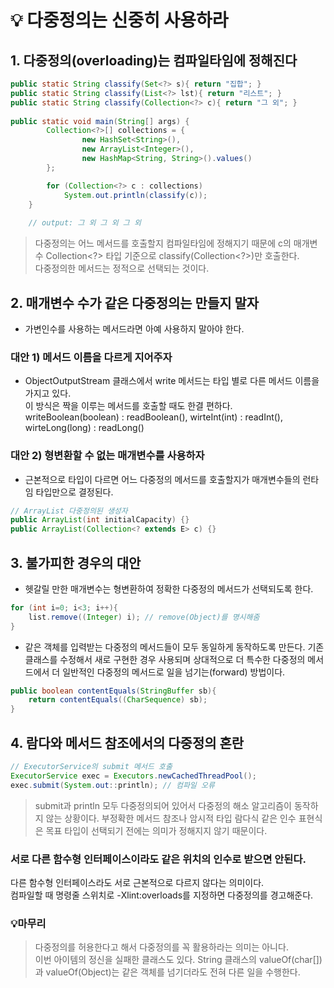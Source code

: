 # 💡 다중정의는 신중히 사용하라

## 1. 다중정의(overloading)는 컴파일타임에 정해진다
```java
public static String classify(Set<?> s){ return "집합"; }
public static String classify(List<?> lst){ return "리스트"; }
public static String classify(Collection<?> c){ return "그 외"; }
        
public static void main(String[] args) {
        Collection<?>[] collections = {
                new HashSet<String>(),
                new ArrayList<Integer>(),
                new HashMap<String, String>().values()
        };

        for (Collection<?> c : collections)
            System.out.println(classify(c));
    }
    
    // output: 그 외 그 외 그 외
```
> 다중정의는 어느 메서드를 호출할지 컴파일타임에 정해지기 때문에 c의 매개변수 Collection&#60;&#63;&#62; 타입 기준으로 classify(Collection&#60;&#63;&#62;)만 호출한다.   
> 다중정의한 메서드는 정적으로 선택되는 것이다.

## 2. 매개변수 수가 같은 다중정의는 만들지 말자
- 가변인수를 사용하는 메서드라면 아예 사용하지 말아야 한다.
### 대안 1) 메서드 이름을 다르게 지어주자
- ObjectOutputStream 클래스에서 write 메서드는 타입 별로 다른 메서드 이름을 가지고 있다.   
이 방식은 짝을 이루는 메서드를 호출할 때도 한결 편하다.   
writeBoolean(boolean) : readBoolean(), wirteInt(int) : readInt(), wirteLong(long) : readLong()
### 대안 2) 형변환할 수 없는 매개변수를 사용하자
- 근본적으로 타입이 다르면 어느 다중정의 메서드를 호출할지가 매개변수들의 런타임 타입만으로 결정된다.
```java
// ArrayList 다중정의된 생성자
public ArrayList(int initialCapacity) {}
public ArrayList(Collection<? extends E> c) {}
```

## 3. 불가피한 경우의 대안
- 헷갈릴 만한 매개변수는 형변환하여 정확한 다중정의 메서드가 선택되도록 한다.
```java
for (int i=0; i<3; i++){
    list.remove((Integer) i); // remove(Object)를 명시해줌
}
```

- 같은 객체를 입력받는 다중정의 메서드들이 모두 동일하게 동작하도록 만든다.
기존 클래스를 수정해서 새로 구현한 경우 사용되며 상대적으로 더 특수한 다중정의 메서드에서 더 일반적인 다중정의 메서드로 일을 넘기는(forward) 방법이다.
```java
public boolean contentEquals(StringBuffer sb){
    return contentEquals((CharSequence) sb);
}
```

## 4. 람다와 메서드 참조에서의 다중정의 혼란
```java
// ExecutorService의 submit 메서드 호출
ExecutorService exec = Executors.newCachedThreadPool();
exec.submit(System.out::println); // 컴파일 오류
```
> submit과 println 모두 다중정의되어 있어서 다중정의 해소 알고리즘이 동작하지 않는 상황이다.
> 부정확한 메서드 참조나 암시적 타입 람다식 같은 인수 표현식은 목표 타입이 선택되기 전에는 의미가 정해지지 않기 때문이다.

### 서로 다른 함수형 인터페이스이라도 같은 위치의 인수로 받으면 안된다.
다른 함수형 인터페이스라도 서로 근본적으로 다르지 않다는 의미이다.   
컴파일할 때 명령줄 스위치로 -Xlint:overloads를 지정하면 다중정의를 경고해준다.

### 💡마무리
>다중정의를 허용한다고 해서 다중정의를 꼭 활용하라는 의미는 아니다.   
>이번 아이템의 정신을 실패한 클래스도 있다. String 클래스의 valueOf(char[])과 valueOf(Object)는 같은 객체를 넘기더라도 전혀 다른 일을 수행한다.

